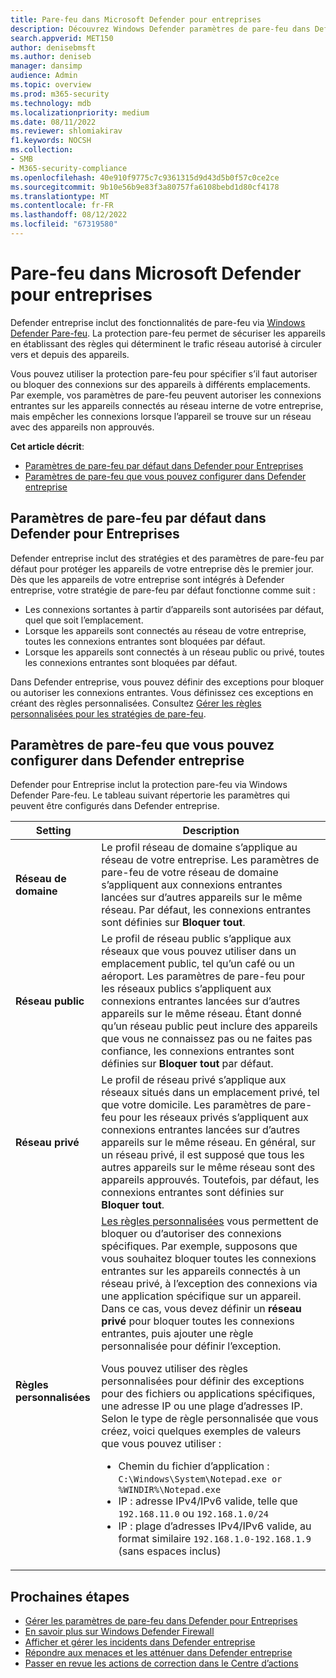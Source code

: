```yaml
---
title: Pare-feu dans Microsoft Defender pour entreprises
description: Découvrez Windows Defender paramètres de pare-feu dans Defender pour Entreprises. Le pare-feu peut empêcher le trafic réseau indésirable de transiter vers vos appareils d’entreprise.
search.appverid: MET150
author: denisebmsft
ms.author: deniseb
manager: dansimp
audience: Admin
ms.topic: overview
ms.prod: m365-security
ms.technology: mdb
ms.localizationpriority: medium
ms.date: 08/11/2022
ms.reviewer: shlomiakirav
f1.keywords: NOCSH
ms.collection:
- SMB
- M365-security-compliance
ms.openlocfilehash: 40e910f9775c7c9361315d9d43d5b0f57c0ce2ce
ms.sourcegitcommit: 9b10e56b9e83f3a80757fa6108bebd1d80cf4178
ms.translationtype: MT
ms.contentlocale: fr-FR
ms.lasthandoff: 08/12/2022
ms.locfileid: "67319580"
---
```

# <a name="firewall-in-microsoft-defender-for-business"></a>Pare-feu dans Microsoft Defender pour entreprises

Defender entreprise inclut des fonctionnalités de pare-feu via [Windows Defender Pare-feu](/windows/security/threat-protection/windows-firewall/windows-firewall-with-advanced-security). La protection pare-feu permet de sécuriser les appareils en établissant des règles qui déterminent le trafic réseau autorisé à circuler vers et depuis des appareils.

Vous pouvez utiliser la protection pare-feu pour spécifier s’il faut autoriser ou bloquer des connexions sur des appareils à différents emplacements. Par exemple, vos paramètres de pare-feu peuvent autoriser les connexions entrantes sur les appareils connectés au réseau interne de votre entreprise, mais empêcher les connexions lorsque l’appareil se trouve sur un réseau avec des appareils non approuvés.

**Cet article décrit**:

- [Paramètres de pare-feu par défaut dans Defender pour Entreprises](#default-firewall-settings-in-defender-for-business)
- [Paramètres de pare-feu que vous pouvez configurer dans Defender entreprise](#firewall-settings-you-can-configure-in-defender-for-business)


## <a name="default-firewall-settings-in-defender-for-business"></a>Paramètres de pare-feu par défaut dans Defender pour Entreprises

Defender entreprise inclut des stratégies et des paramètres de pare-feu par défaut pour protéger les appareils de votre entreprise dès le premier jour. Dès que les appareils de votre entreprise sont intégrés à Defender entreprise, votre stratégie de pare-feu par défaut fonctionne comme suit :

- Les connexions sortantes à partir d’appareils sont autorisées par défaut, quel que soit l’emplacement.
- Lorsque les appareils sont connectés au réseau de votre entreprise, toutes les connexions entrantes sont bloquées par défaut.
- Lorsque les appareils sont connectés à un réseau public ou privé, toutes les connexions entrantes sont bloquées par défaut.

Dans Defender entreprise, vous pouvez définir des exceptions pour bloquer ou autoriser les connexions entrantes. Vous définissez ces exceptions en créant des règles personnalisées. Consultez [Gérer les règles personnalisées pour les stratégies de pare-feu](mdb-custom-rules-firewall.md).

## <a name="firewall-settings-you-can-configure-in-defender-for-business"></a>Paramètres de pare-feu que vous pouvez configurer dans Defender entreprise

Defender pour Entreprise inclut la protection pare-feu via Windows Defender Pare-feu. Le tableau suivant répertorie les paramètres qui peuvent être configurés dans Defender entreprise.

| Setting | Description |
|--|--|
| **Réseau de domaine** | Le profil réseau de domaine s’applique au réseau de votre entreprise. Les paramètres de pare-feu de votre réseau de domaine s’appliquent aux connexions entrantes lancées sur d’autres appareils sur le même réseau. Par défaut, les connexions entrantes sont définies sur **Bloquer tout**.  |
| **Réseau public** | Le profil de réseau public s’applique aux réseaux que vous pouvez utiliser dans un emplacement public, tel qu’un café ou un aéroport. Les paramètres de pare-feu pour les réseaux publics s’appliquent aux connexions entrantes lancées sur d’autres appareils sur le même réseau. Étant donné qu’un réseau public peut inclure des appareils que vous ne connaissez pas ou ne faites pas confiance, les connexions entrantes sont définies sur **Bloquer tout** par défaut.  |
| **Réseau privé** | Le profil de réseau privé s’applique aux réseaux situés dans un emplacement privé, tel que votre domicile. Les paramètres de pare-feu pour les réseaux privés s’appliquent aux connexions entrantes lancées sur d’autres appareils sur le même réseau. En général, sur un réseau privé, il est supposé que tous les autres appareils sur le même réseau sont des appareils approuvés. Toutefois, par défaut, les connexions entrantes sont définies sur **Bloquer tout**. |
| **Règles personnalisées** | [Les règles personnalisées](mdb-custom-rules-firewall.md) vous permettent de bloquer ou d’autoriser des connexions spécifiques. Par exemple, supposons que vous souhaitez bloquer toutes les connexions entrantes sur les appareils connectés à un réseau privé, à l’exception des connexions via une application spécifique sur un appareil. Dans ce cas, vous devez définir un **réseau privé** pour bloquer toutes les connexions entrantes, puis ajouter une règle personnalisée pour définir l’exception. <p>Vous pouvez utiliser des règles personnalisées pour définir des exceptions pour des fichiers ou applications spécifiques, une adresse IP ou une plage d’adresses IP. Selon le type de règle personnalisée que vous créez, voici quelques exemples de valeurs que vous pouvez utiliser :<ul><li>Chemin du fichier d’application : `C:\Windows\System\Notepad.exe or %WINDIR%\Notepad.exe`</li><li>IP : adresse IPv4/IPv6 valide, telle que `192.168.11.0` ou `192.168.1.0/24`</li><li>IP : plage d’adresses IPv4/IPv6 valide, au format similaire `192.168.1.0-192.168.1.9` (sans espaces inclus)</li></ul> |

## <a name="next-steps"></a>Prochaines étapes

- [Gérer les paramètres de pare-feu dans Defender pour Entreprises](mdb-custom-rules-firewall.md)
- [En savoir plus sur Windows Defender Firewall](/windows/security/threat-protection/windows-firewall/windows-firewall-with-advanced-security)
- [Afficher et gérer les incidents dans Defender entreprise](mdb-view-manage-incidents.md)
- [Répondre aux menaces et les atténuer dans Defender entreprise](mdb-respond-mitigate-threats.md)
- [Passer en revue les actions de correction dans le Centre d’actions](mdb-review-remediation-actions.md)